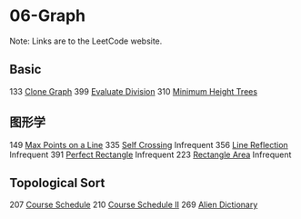 # 06-Graph
Note: Links are to the LeetCode website.
## Basic
133 [Clone Graph](https://leetcode.com/problems/clone-graph/description/)
399 [Evaluate Division](https://leetcode.com/problems/evaluate-division/description/)
310 [Minimum Height Trees](https://leetcode.com/problems/minimum-height-trees/description/)

## 图形学
149 [Max Points on a Line](https://leetcode.com/problems/max-points-on-a-line/description/)
335 [Self Crossing](https://leetcode.com/problems/self-crossing/description/) Infrequent
356 [Line Reflection](https://leetcode.com/problems/line-reflection/description/) Infrequent
391 [Perfect Rectangle](https://leetcode.com/problems/perfect-rectangle/description/) Infrequent
223 [Rectangle Area](https://leetcode.com/problems/rectangle-area/description/) Infrequent

## Topological Sort
207 [Course Schedule](https://leetcode.com/problems/course-schedule/description/)
210 [Course Schedule II](https://leetcode.com/problems/course-schedule-ii/description/)
269 [Alien Dictionary](https://leetcode.com/problems/alien-dictionary/description/)
